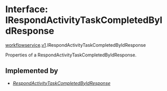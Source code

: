# Interface: IRespondActivityTaskCompletedByIdResponse

[workflowservice](../modules/proto.temporal.api.workflowservice.md).[v1](../modules/proto.temporal.api.workflowservice.v1.md).IRespondActivityTaskCompletedByIdResponse

Properties of a RespondActivityTaskCompletedByIdResponse.

## Implemented by

* [*RespondActivityTaskCompletedByIdResponse*](../classes/proto.temporal.api.workflowservice.v1.respondactivitytaskcompletedbyidresponse.md)
